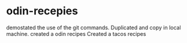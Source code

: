 # odin-recepies 
demostated the use of the git commands. Duplicated and copy in local machine.
created a odin recipes
Created a tacos recipes
